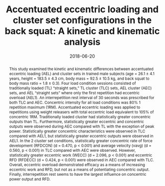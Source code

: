 ---
title: "Accentuated eccentric loading and cluster set configurations in the back squat: A kinetic and kinematic analysis"
author: ''
date: '2018-06-20'
slug: ael-kinematic-kinetic-analysis
publication_type: 2
publication: "*The Journal of Strength and Conditioning Research*. Advance online publication. https://doi.org/10.1519/JSC.0000000000002677"
abstract: 
  'This study examined the kinetic and kinematic differences between accentuated eccentric loading (AEL) and cluster sets in trained male subjects (age = 26.1 ± 4.1 years, height = 183.5 ± 4.3 cm, body mass = 92.5 ± 10.5 kg, and back squat to body mass ratio = 1.8 ± 0.3). Four load condition sessions consisted of traditionally loaded (TL) “straight sets,” TL cluster (TLC) sets, AEL cluster (AEC) sets, and AEL “straight sets” where only the first repetition had eccentric overload (AEL1). An interrepetition rest interval of 30 seconds was prescribed for both TLC and AEC. Concentric intensity for all load conditions was 80% 1 repetition maximum (1RM). Accentuated eccentric loading was applied to repetitions using weight releasers with total eccentric load equivalent to 105% of concentric 1RM. Traditionally loaded cluster had statistically greater concentric outputs than TL. Furthermore, statistically greater eccentric and concentric outputs were observed during AEC compared with TL with the exception of peak power. Statistically greater concentric characteristics were observed in TLC compared with AEL1, but statistically greater eccentric outputs were observed in AEL1. In the 2 cluster set conditions, statistically greater concentric rate of force development (RFDCON) (d = 0.470, p < 0.001) and average velocity (vavg) (d = 0.560, p < 0.001) in TLC compared with AEC were observed. However, statistically greater eccentric work (WECC) (d = 2.096, p < 0.001) and eccentric RFD (RFDECC) (d = 0.424, p < 0.001) were observed in AEC compared with TLC. Overall, eccentric overload demonstrated efficacy as a means of increasing eccentric work and RFD, but not as a means of potentiating concentric output. Finally, interrepetition rest seems to have the largest influence on concentric power output and RFD.'
authors: ["John P. Wagle", "Aaron J. Cunanan", "Kevin M. Carroll", "Matt L. Sams", "Alexander Wetmore", "Garett E. Bingham", "Christopher B. Taber", "Brad H. DeWeese", "Kimitake Sato", "Charles A. Stuart", "Michael H. Stone"]
lastmod: '2019-06-04T14:43:12-07:00'
featured: no
image:
  caption: ''
  focal_point: ''
  preview_only: no
tags: ["resistance training", "eccentric overload", "power", "programming"]
projects: []
---